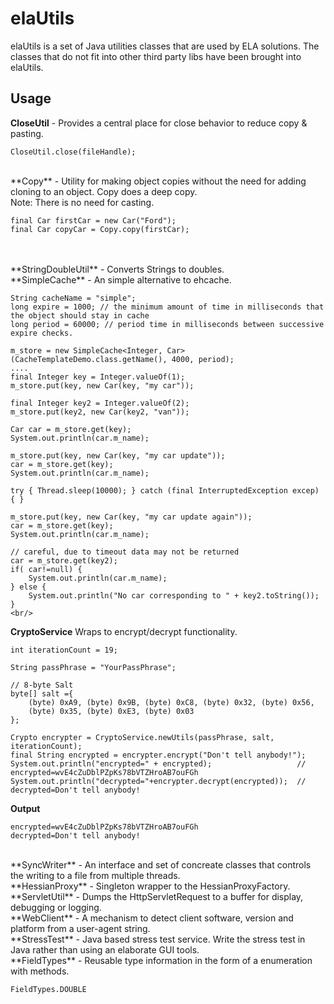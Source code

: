 elaUtils
========

elaUtils is a set of Java utilities classes that are used by ELA solutions.  The classes that do not fit into other third party libs have been brought into elaUtils.

## Usage

**CloseUtil** - Provides a central place for close behavior to reduce copy & pasting.

```
CloseUtil.close(fileHandle);
```
<br/>
**Copy** - Utility for making object copies without the need for adding cloning to an object.  Copy does a deep copy.<br/>
Note: There is no need for casting.

```
final Car firstCar = new Car("Ford");
final Car copyCar = Copy.copy(firstCar);
```
<br/>

<br/>
**StringDoubleUtil** - Converts Strings to doubles.

<br/>
**SimpleCache<I, T>** - An simple alternative to ehcache.

```
String cacheName = "simple";
long expire = 1000; // the minimum amount of time in milliseconds that the object should stay in cache
long period = 60000; // period time in milliseconds between successive expire checks.

m_store = new SimpleCache<Integer, Car>(CacheTemplateDemo.class.getName(), 4000, period);
....
final Integer key = Integer.valueOf(1);
m_store.put(key, new Car(key, "my car"));

final Integer key2 = Integer.valueOf(2);
m_store.put(key2, new Car(key2, "van"));

Car car = m_store.get(key);
System.out.println(car.m_name);

m_store.put(key, new Car(key, "my car update"));
car = m_store.get(key);
System.out.println(car.m_name);

try { Thread.sleep(10000); } catch (final InterruptedException excep) { }

m_store.put(key, new Car(key, "my car update again"));
car = m_store.get(key);
System.out.println(car.m_name);

// careful, due to timeout data may not be returned
car = m_store.get(key2);
if( car!=null) {
	System.out.println(car.m_name);
} else {
	System.out.println("No car corresponding to " + key2.toString());
}
<br/>
```

**CryptoService** Wraps to encrypt/decrypt functionality.

```
int iterationCount = 19;

String passPhrase = "YourPassPhrase";

// 8-byte Salt
byte[] salt ={ 
	(byte) 0xA9, (byte) 0x9B, (byte) 0xC8, (byte) 0x32, (byte) 0x56,
	(byte) 0x35, (byte) 0xE3, (byte) 0x03 
};

Crypto encrypter = CryptoService.newUtils(passPhrase, salt, iterationCount);
final String encrypted = encrypter.encrypt("Don't tell anybody!");
System.out.println("encrypted=" + encrypted); 					// encrypted=wvE4cZuDblPZpKs78bVTZHroAB7ouFGh
System.out.println("decrypted="+encrypter.decrypt(encrypted));	// decrypted=Don't tell anybody!
```
<b>Output</b>
```
encrypted=wvE4cZuDblPZpKs78bVTZHroAB7ouFGh
decrypted=Don't tell anybody!
```		

<br/>
**SyncWriter** - An interface and set of concreate classes that controls the writing to a file from multiple threads.

<br/>
**HessianProxy** - Singleton wrapper to the HessianProxyFactory.

<br/>
**ServletUtil** - Dumps the HttpServletRequest to a buffer for display, debugging or logging.

<br/>
**WebClient** - A mechanism to detect client software, version and platform from a user-agent string.

<br/>
**StressTest** - Java based stress test service.  Write the stress test in Java rather than using an elaborate GUI tools.

<br/>
**FieldTypes** - Reusable type information in the form of a enumeration with methods.

```
FieldTypes.DOUBLE
```
